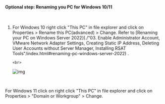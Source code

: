 
#### Optional step: Renaming you PC for Windows 10/11

<br>

1. For Windows 10 right click "This PC" in file explorer and click on Properties > Rename this PC(advanced) > Change. Refer to \[Renaming your PC on Windows Server 2022](./"03. Enable Administrator Account, VMware Network Adapter Settings, Creating Static IP Address, Deleting User Accounts without Server Manager, Installing RSAT Tools"/index.html#renaming-pc-windows-server-2022) .


   `<br>`

   ![img](/assets/blog/win11-rename-pc.png)

<br>

   For Windows 11 click on right click "This PC" in file explorer and click on Properties >  "Domain or Workgroup" > Change.